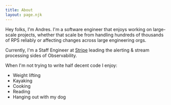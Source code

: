 ```yaml
---
title: About
layout: page.njk
---
```

Hey folks, I'm Andres. I'm a software engineer that enjoys working 
on large-scale projects, whether that scale be from handling hundreds of thousands
of RPS reliably or affecting changes across large engineering orgs.


Currently, I'm a Staff Engineer at [Stripe](https://stripe.com) leading the alerting &amp; 
stream processing sides of Observability. 


When I'm not trying to write half decent code I enjoy:


* Weight lifting
* Kayaking
* Cooking
* Reading
* Hanging out with my dog

